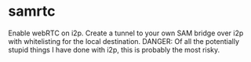# samrtc
Enable webRTC on i2p. Create a tunnel to your own SAM bridge over i2p with whitelisting for the local destination. DANGER: Of all the potentially stupid things I have done with i2p, this is probably the most risky.
